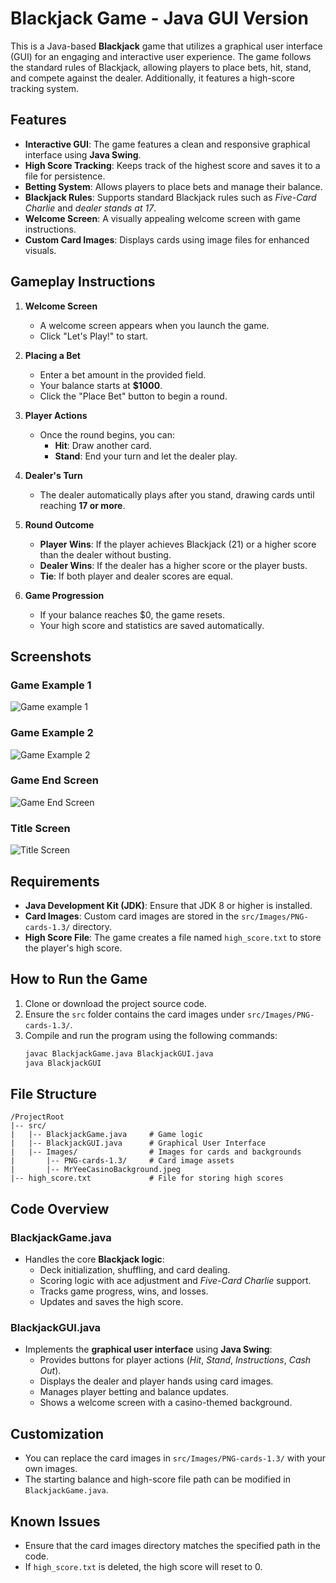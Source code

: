 # Blackjack Game - Java GUI Version

This is a Java-based **Blackjack** game that utilizes a graphical user interface (GUI) for an engaging and interactive user experience. The game follows the standard rules of Blackjack, allowing players to place bets, hit, stand, and compete against the dealer. Additionally, it features a high-score tracking system.

## Features

- **Interactive GUI**: The game features a clean and responsive graphical interface using **Java Swing**.
- **High Score Tracking**: Keeps track of the highest score and saves it to a file for persistence.
- **Betting System**: Allows players to place bets and manage their balance.
- **Blackjack Rules**: Supports standard Blackjack rules such as *Five-Card Charlie* and *dealer stands at 17*.
- **Welcome Screen**: A visually appealing welcome screen with game instructions.
- **Custom Card Images**: Displays cards using image files for enhanced visuals.

## Gameplay Instructions

1. **Welcome Screen**
   - A welcome screen appears when you launch the game.
   - Click "Let's Play!" to start.

2. **Placing a Bet**
   - Enter a bet amount in the provided field.
   - Your balance starts at **$1000**.
   - Click the "Place Bet" button to begin a round.

3. **Player Actions**
   - Once the round begins, you can:
     - **Hit**: Draw another card.
     - **Stand**: End your turn and let the dealer play.

4. **Dealer's Turn**
   - The dealer automatically plays after you stand, drawing cards until reaching **17 or more**.

5. **Round Outcome**
   - **Player Wins**: If the player achieves Blackjack (21) or a higher score than the dealer without busting.
   - **Dealer Wins**: If the dealer has a higher score or the player busts.
   - **Tie**: If both player and dealer scores are equal.

6. **Game Progression**
   - If your balance reaches $0, the game resets.
   - Your high score and statistics are saved automatically.
     
## Screenshots
### Game Example 1
![Game example 1](gameScreenshots/blackjack_game_exp1.png)

### Game Example 2
![Game Example 2](gameScreenshots/blackjack_game_exp2.png)

### Game End Screen
![Game End Screen](gameScreenshots/blackjack_cash_out.png)

### Title Screen
![Title Screen](gameScreenshots/blackjack_title_screen.png)

## Requirements

- **Java Development Kit (JDK)**: Ensure that JDK 8 or higher is installed.
- **Card Images**: Custom card images are stored in the `src/Images/PNG-cards-1.3/` directory.
- **High Score File**: The game creates a file named `high_score.txt` to store the player's high score.

## How to Run the Game

1. Clone or download the project source code.
2. Ensure the `src` folder contains the card images under `src/Images/PNG-cards-1.3/`.
3. Compile and run the program using the following commands:
   ```bash
   javac BlackjackGame.java BlackjackGUI.java
   java BlackjackGUI
   ```

## File Structure

```
/ProjectRoot
|-- src/
|   |-- BlackjackGame.java     # Game logic
|   |-- BlackjackGUI.java      # Graphical User Interface
|   |-- Images/                # Images for cards and backgrounds
|       |-- PNG-cards-1.3/     # Card image assets
|       |-- MrYeeCasinoBackground.jpeg
|-- high_score.txt             # File for storing high scores
```

## Code Overview

### BlackjackGame.java
- Handles the core **Blackjack logic**:
  - Deck initialization, shuffling, and card dealing.
  - Scoring logic with ace adjustment and *Five-Card Charlie* support.
  - Tracks game progress, wins, and losses.
  - Updates and saves the high score.

### BlackjackGUI.java
- Implements the **graphical user interface** using **Java Swing**:
  - Provides buttons for player actions (*Hit*, *Stand*, *Instructions*, *Cash Out*).
  - Displays the dealer and player hands using card images.
  - Manages player betting and balance updates.
  - Shows a welcome screen with a casino-themed background.

## Customization
- You can replace the card images in `src/Images/PNG-cards-1.3/` with your own images.
- The starting balance and high-score file path can be modified in `BlackjackGame.java`.

## Known Issues
- Ensure that the card images directory matches the specified path in the code.
- If `high_score.txt` is deleted, the high score will reset to 0.

